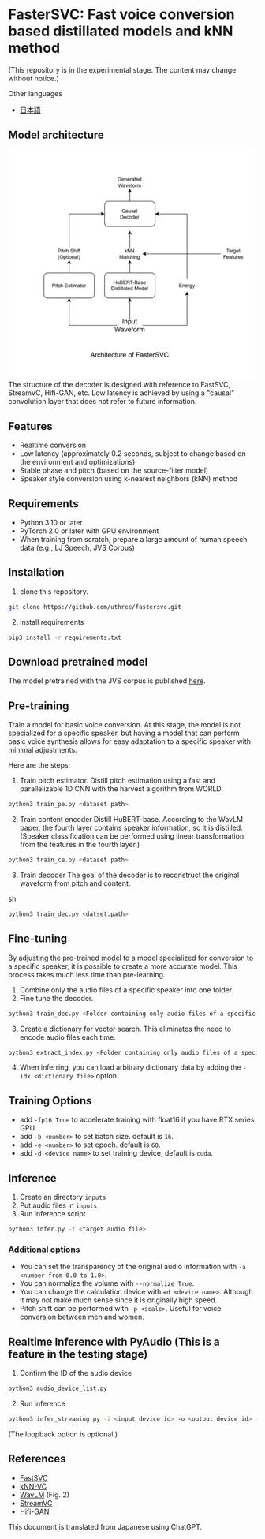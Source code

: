 # FasterSVC: Fast voice conversion based distillated models and kNN method
(This repository is in the experimental stage. The content may change without notice.)

Other languages  
- [日本語](documents/README_ja.md)

## Model architecture
![Architecture](images/fastersvc_architecture.png)
The structure of the decoder is designed with reference to FastSVC, StreamVC, Hifi-GAN, etc.
Low latency is achieved by using a "causal" convolution layer that does not refer to future information.

## Features
- Realtime conversion
- Low latency (approximately 0.2 seconds, subject to change based on the environment and optimizations)
- Stable phase and pitch (based on the source-filter model)
- Speaker style conversion using k-nearest neighbors (kNN) method

## Requirements
- Python 3.10 or later
- PyTorch 2.0 or later with GPU environment
-  When training from scratch, prepare a large amount of human speech data (e.g., LJ Speech, JVS Corpus)

## Installation
1. clone this repository.
```sh
git clone https://github.com/uthree/fastersvc.git
```
2. install requirements
```sh
pip3 install -r requirements.txt
```

## Download pretrained model
The model pretrained with the JVS corpus is published [here](https://huggingface.co/uthree/fastersvc-jvs-corpus-pretrained).

## Pre-training
Train a model for basic voice conversion. At this stage, the model is not specialized for a specific speaker, but having a model that can perform basic voice synthesis allows for easy adaptation to a specific speaker with minimal adjustments.

Here are the steps:

1. Train pitch estimator.
Distill pitch estimation using a fast and parallelizable 1D CNN with the harvest algorithm from WORLD.
```sh
python3 train_pe.py <dataset path>
```

2. Train content encoder
Distill HuBERT-base. According to the WavLM paper, the fourth layer contains speaker information, so it is distilled. (Speaker classification can be performed using linear transformation from the features in the fourth layer.)
```sh
python3 train_ce.py <dataset path>
```

3. Train decoder
The goal of the decoder is to reconstruct the original waveform from pitch and content.

sh
```sh
python3 train_dec.py <datset.path>
```

## Fine-tuning
By adjusting the pre-trained model to a model specialized for conversion to a specific speaker, it is possible to create a more accurate model. This process takes much less time than pre-learning.
1. Combine only the audio files of a specific speaker into one folder.
2. Fine tune the decoder.
```sh
python3 train_dec.py <Folder containing only audio files of a specific speaker>
````
3. Create a dictionary for vector search. This eliminates the need to encode audio files each time.
```sh
python3 extract_index.py <Folder containing only audio files of a specific speaker> -o <Dictionary output destination (optional)>
```
4. When inferring, you can load arbitrary dictionary data by adding the `-idx <dictionary file>` option.

## Training Options
- add `-fp16 True` to accelerate training with float16 if you have RTX series GPU.
- add `-b <number>` to set batch size. default is `16`.
- add `-e <number>` to set epoch. default is `60`.
- add `-d <device name>` to set training device, default is `cuda`.

## Inference
1. Create an directory `inputs`
2. Put audio files in `inputs`
3. Run inference script
```sh
python3 infer.py -t <target audio file>
```

### Additional options
- You can set the transparency of the original audio information with `-a <number from 0.0 to 1.0>`.
- You can normalize the volume with `--normalize True`.
- You can change the calculation device with `=d <device name>`. Although it may not make much sense since it is originally high speed.
- Pitch shift can be performed with `-p <scale>`. Useful for voice conversion between men and women.

## Realtime Inference with PyAudio (This is a feature in the testing stage)
1. Confirm the ID of the audio device
```sh
python3 audio_device_list.py
```

2. Run inference
```sh
python3 infer_streaming.py -i <input device id> -o <output device id> -l <loopback device id> -t <target audio file>
```
(The loopback option is optional.)

## References
- [FastSVC](https://arxiv.org/abs/2011.05731)
- [kNN-VC](https://arxiv.org/abs/2305.18975)
- [WavLM](https://arxiv.org/pdf/2110.13900.pdf) (Fig. 2)
- [StreamVC](https://arxiv.org/abs/2401.03078v1)
- [Hifi-GAN](https://arxiv.org/abs/2010.05646)

This document is translated from Japanese using ChatGPT.